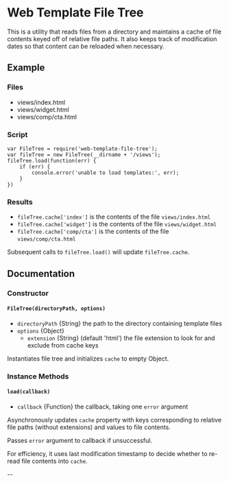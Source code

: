 # Web Template File Tree

This is a utility that reads files from a directory and maintains a cache
of file contents keyed off of relative file paths.
It also keeps track of modification dates so that content can be reloaded
when necessary.

## Example

### Files

- views/index.html
- views/widget.html
- views/comp/cta.html

### Script

```
var FileTree = require('web-template-file-tree');
var fileTree = new FileTree(__dirname + '/views');
fileTree.load(function(err) {
	if (err) {
		console.error('unable to load templates:', err);
	}
})
```

### Results

* `fileTree.cache['index']` is the contents of the file `views/index.html`
* `fileTree.cache['widget']` is the contents of the file `views/widget.html`
* `fileTree.cache['comp/cta']` is the contents of the file `views/comp/cta.html`

Subsequent calls to `fileTree.load()` will update `fileTree.cache`.

## Documentation

### Constructor

#### `FileTree(directoryPath, options)`

* `directoryPath` {String} the path to the directory containing template files
* `options` {Object}
	* `extension` {String} (default 'html') the file extension to look for and exclude from cache keys

Instantiates file tree and initializes `cache` to empty Object.

### Instance Methods

#### `load(callback)`

* `callback` {Function} the callback, taking one `error` argument

Asynchronously updates `cache` property with keys corresponding to relative file paths (without extensions) and values to file contents.

Passes `error` argument to callback if unsuccessful.

For efficiency, it uses last modification timestamp to decide whether to re-read file contents into `cache`.

--